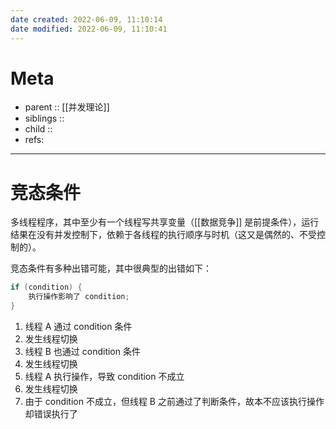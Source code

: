 ```yaml
---
date created: 2022-06-09, 11:10:14
date modified: 2022-06-09, 11:10:41
---
```


# Meta

- parent :: [[并发理论]]
- siblings ::
- child ::
- refs:

---

# 竞态条件

多线程程序，其中至少有一个线程写共享变量（[[数据竞争]] 是前提条件），运行结果在没有并发控制下，依赖于各线程的执行顺序与时机（这又是偶然的、不受控制的）。

竞态条件有多种出错可能，其中很典型的出错如下：

```java
if (condition) {
    执行操作影响了 condition;
}
```

1. 线程 A 通过 condition 条件
2. 发生线程切换
3. 线程 B 也通过 condition 条件
4. 发生线程切换
5. 线程 A 执行操作，导致 condition 不成立
6. 发生线程切换
7. 由于 condition 不成立，但线程 B 之前通过了判断条件，故本不应该执行操作却错误执行了
